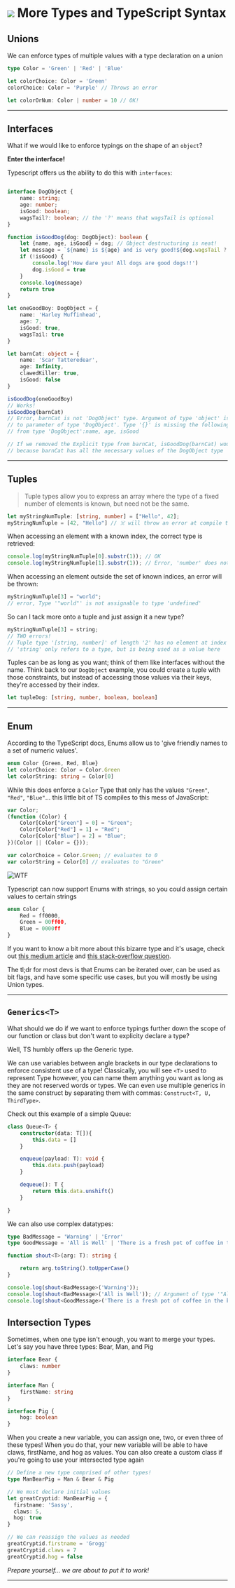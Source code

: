 # ![](https://ga-dash.s3.amazonaws.com/production/assets/logo-9f88ae6c9c3871690e33280fcf557f33.png) More Types and TypeScript Syntax

## Unions
We can enforce types of multiple values with a type declaration on a union
```typescript
type Color = 'Green' | 'Red' | 'Blue'

let colorChoice: Color = 'Green' 
colorChoice: Color = 'Purple' // Throws an error

let colorOrNum: Color | number = 10 // OK!
```
___
## Interfaces
What if we would like to enforce typings on the shape of an `object`?

**Enter the interface!**

Typescript offers us the ability to do this with `interfaces`:

```typescript

interface DogObject {
    name: string;
    age: number;
    isGood: boolean;
    wagsTail?: boolean; // the '?' means that wagsTail is optional
}

function isGoodDog(dog: DogObject): boolean {
    let {name, age, isGood} = dog; // Object destructuring is neat!
    let message = `${name} is ${age} and is very good!${dog.wagsTail ? ' wag, wag, wag' : ''}`
    if (!isGood) {
        console.log('How dare you! All dogs are good dogs!!')
        dog.isGood = true
    }
    console.log(message)
    return true
}

let oneGoodBoy: DogObject = {
    name: 'Harley Muffinhead',
    age: 7,
    isGood: true,
    wagsTail: true 
}

let barnCat: object = {
    name: 'Scar Tatteredear',
    age: Infinity,
    clawedKiller: true,
    isGood: false
}

isGoodDog(oneGoodBoy) 
// Works!
isGoodDog(barnCat) 
// Error, barnCat is not 'DogObject' type. Argument of type 'object' is not assignable 
// to parameter of type 'DogObject'. Type '{}' is missing the following properties 
// from type 'DogObject':name, age, isGood

// If we removed the Explicit type from barnCat, isGoodDog(barnCat) would work 
// because barnCat has all the necessary values of the DogObject type


```


___

## Tuples
>Tuple types allow you to express an array where the type of a fixed number of elements is known, but need not be the same. 

```typescript
let myStringNumTuple: [string, number] = ["Hello", 42];
myStringNumTuple = [42, "Hello"] // ☠️ will throw an error at compile time
```

When accessing an element with a known index, the correct type is retrieved:
```typescript
console.log(myStringNumTuple[0].substr(1)); // OK
console.log(myStringNumTuple[1].substr(1)); // Error, 'number' does not have 'substr'
```
When accessing an element outside the set of known indices, an error will be thrown:
```typescript
myStringNumTuple[3] = "world"; 
// error, Type '"world"' is not assignable to type 'undefined'
```
So can I tack more onto a tuple and just assign it a new type?
```typescript
myStringNumTuple[3] = string; 
// TWO errors!
// Tuple type '[string, number]' of length '2' has no element at index '3'
// 'string' only refers to a type, but is being used as a value here
```

Tuples can be as long as you want; think of them like interfaces without the name. Think back to our `DogObject` example, you could create a tuple with those constraints, but instead of accessing those values via their keys, they're accessed by their index.
```typescript
let tupleDog: [string, number, boolean, boolean]
```
___
## Enum
According to the TypeScript docs, Enums allow us to 'give friendly names to a set of numeric values'.

```typescript
enum Color {Green, Red, Blue}
let colorChoice: Color = Color.Green
let colorString: string = Color[0]
```
While this does enforce a `Color` Type that only has the values `"Green"`, `"Red"`, `"Blue"`... this little bit of TS compiles to this mess of JavaScript:
```js
var Color;
(function (Color) {
    Color[Color["Green"] = 0] = "Green";
    Color[Color["Red"] = 1] = "Red";
    Color[Color["Blue"] = 2] = "Blue";
})(Color || (Color = {}));

var colorChoice = Color.Green; // evaluates to 0
var colorString = Color[0] // evaluates to "Green"
```

![WTF](https://media.giphy.com/media/ukGm72ZLZvYfS/giphy.gif)


Typescript can now support Enums with strings, so you could assign certain values to certain strings
```typescript
enum Color {
    Red = ff0000,
    Green = 00ff00,
    Blue = 0000ff
}
```

If you want to know a bit more about this bizarre type and it's usage, check out [this medium article](https://medium.com/@KevinBGreene/typescript-enums-and-polymorphism-with-type-matching-fc3dc74b031c) and [this stack-overflow question](https://stackoverflow.com/questions/40275832/typescript-has-unions-so-are-enums-redundant). 

The tl;dr for most devs is that Enums can be iterated over, can be used as bit flags, and have some specific use cases, but you will mostly be using Union types.

___
## `Generics<T>`

What should we do if we want to enforce typings further down the scope of our function or class but don't want to explicity declare a type?

Well, TS humbly offers up the Generic type. 

We can use variables between angle brackets in our type declarations to enforce consistent use of a type! Classically, you will see `<T>` used to represent Type however, you can name them anything you want as long as they are not reserved words or types. We can even use multiple generics in the same construct by separating them with commas: `Construct<T, U, ThirdType>`.

Check out this example of a simple Queue:

```typescript
class Queue<T> {
    constructor(data: T[]){
        this.data = []
    }

    enqueue(payload: T): void {
        this.data.push(payload)
    }

    dequeue(): T {
        return this.data.unshift()
    }

}
```

We can also use complex datatypes:

```typescript
type BadMessage = 'Warning' | 'Error'
type GoodMessage = 'All is Well' | 'There is a fresh pot of coffee in the kitchen' 

function shout<T>(arg: T): string {

    return arg.toString().toUpperCase()
}

console.log(shout<BadMessage>('Warning'));
console.log(shout<BadMessage>('All is Well')); // Argument of type '"All is Well"' is not assignable to parameter of type 'BadMessage'.
console.log(shout<GoodMessage>('There is a fresh pot of coffee in the kitchen'));
```

## Intersection Types

Sometimes, when one type isn't enough, you want to merge your types. Let's say you have three types: Bear, Man, and Pig

```typescript
interface Bear {
    claws: number
}

interface Man {
    firstName: string
}

interface Pig {
    hog: boolean
}

```
When you create a new variable, you can assign one, two, or even three of these types! When you do that, your new variable will be able to have claws, firstName, and hog as values. You can also create a custom class if you're going to use your intersected type again

```typescript
// Define a new type comprised of other types!
type ManBearPig = Man & Bear & Pig

// We must declare initial values
let greatCryptid: ManBearPig = {
  firstname: 'Sassy',
  claws: 5,
  hog: true
}

// We can reassign the values as needed
greatCryptid.firstname = 'Grogg'
greatCryptid.claws = 7
greatCryptid.hog = false
```

_Prepare yourself... we are about to put it to work!_
___
